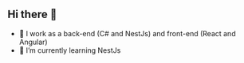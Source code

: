 ## Hi there 👋

- 🔭 I work as a back-end (C# and NestJs) and front-end (React and Angular)
- 🌱 I’m currently learning NestJs
